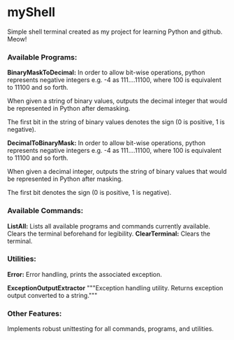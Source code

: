 # myShell
Simple shell terminal created as my project for learning Python and github. Meow!

### Available Programs:
**BinaryMaskToDecimal:**
In order to allow bit-wise operations, python represents negative integers e.g. -4 as 111....11100, where 100 is equivalent to 11100 and so forth.
    
When given a string of binary values, outputs the decimal integer that would be represented in Python after demasking.
    
The first bit in the string of binary values denotes the sign (0 is positive, 1 is negative).

**DecimalToBinaryMask:**
In order to allow bit-wise operations, python represents negative integers e.g. -4 as 111....11100, where 100 is equivalent to 11100 and so forth.
    
When given a decimal integer, outputs the string of binary values that would be represented in Python after masking.
    
The first bit denotes the sign (0 is positive, 1 is negative).

### Available Commands:
**ListAll:**
Lists all available programs and commands currently available.
Clears the terminal beforehand for legibility.
**ClearTerminal:**
Clears the terminal.

### Utilities:
**Error:**
Error handling, prints the associated exception.

**ExceptionOutputExtractor**
"""Exception handling utility. Returns exception output converted to a string."""

### Other Features:
Implements robust unittesting for all commands, programs, and utilities.
